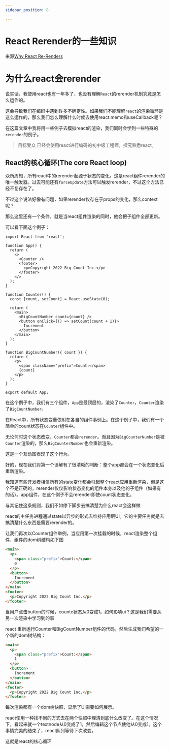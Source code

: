 ```yaml
---
sidebar_position: 8

---
```

# React Rerender的一些知识

来源[Why React Re-Renders](https://www.joshwcomeau.com/react/why-react-re-renders/)


# 为什么react会rerender

说实话，我使用react也有一年多了，也没有理解`React`的rerender机制究竟是怎么运作的。

这会导致我们在编码中遇到许多不确定性。如果我们不能理解`react`的渲染循环是这么运作的，那么我们怎么理解什么时候去使用react.memo和useCallback呢？

在这篇文章中我将用一些例子去模拟react的渲染，我们同时会学到一些特殊的`rerender`的例子。

> 目标受众
> 已经会使用react进行编码的初中级工程师，探究熟悉react。


## React的核心循环(The core React loop)

众所周知，所有react中的rerender起源于状态的变化。这是react组件rerender的唯一触发器。过去可能还有`forceUpdate`方法可以触发rerender，不过这个方法已经不复存在了。

不过这个说法好像有问题，如果rerender仅存在于props的变化，那么context呢？

那么这里还有一个条件，就是当react组件渲染的同时，他会把子组件全部更新。

可以看下面这个例子：

```tsx
import React from 'react';

function App() {
  return (
    <>
      <Counter />
      <footer>
        <p>Copyright 2022 Big Count Inc.</p>
      </footer>
    </>
  );
}

function Counter() {
  const [count, setCount] = React.useState(0);
  
  return (
    <main>
      <BigCountNumber count={count} />
      <button onClick={() => setCount(count + 1)}>
        Increment
      </button>
    </main>
  );
}

function BigCountNumber({ count }) {
  return (
    <p>
      <span className="prefix">Count:</span>
      {count}
    </p>
  );
}

export default App;
```

在这个例子中，我们有三个组件，`App`是最顶层的，渲染了`Counter`，`Counter`渲染了`BigCountNumber`。

在React中，所有状态变量依附在各自的组件事例上。在这个例子中，我们有一个简单的count状态在`Counter`组件中。

无论何时这个状态改变，`Counter`都会`rerender`。而且因为`BigCounterNumber`是被`Counter`渲染的，那么`BigCounterNumber`也会重新渲染。

这是一个互动图表现了这个行为。

好的，现在我们对第一个误解有了很清晰的判断：整个app都会在一个状态变化后重新渲染。

我知道有些开发者相信所有的state变化都会引起整个react应用重新渲染，但是这个不是正确的，rerender仅仅影响状态变化的组件本身以及他的子组件（如果有的话）。app组件，在这个例子不会rerender即使count状态变化。

与其记住这条规则，我们不如停下脚步去搞清楚为什么react会这样做

react的主任务进程通过state以异步的形式去维持应用层UI。它的主要任务就是去搞清楚什么东西是需要rerender的。

让我们再次以Counter组件举例，当应用第一次挂载的时候，react渲染整个组件，组件的dom树结构如下图

```html
<main>
  <p>
    <span class="prefix">Count:</span>
    0
  </p>
  <button>
    Increment
  </button>
</main>
<footer>
  <p>Copyright 2022 Big Count Inc.</p>
</footer>
```
当用户点击button的时候，counte状态从0变成1。如何影响ui？这是我们需要从另一次渲染中学习到的事

react 重新运行Counter和BigCountNumber组件的代码，然后生成我们希望的一个新的dom树结构：
```html
<main>
  <p>
    <span class="prefix">Count:</span>
    1
  </p>
  <button>
    Increment
  </button>
</main>
<footer>
  <p>Copyright 2022 Big Count Inc.</p>
</footer>
```
每次渲染都有一个dom树快照，显示了Ui需要如何展示。

react使用一种找不同的方式去在两个快照中理清到底什么改变了。在这个情况下，看起来就一个textnode从0变成了1，然后编辑这个节点使他从0变成1。这个事情完美的结束了，react队列等待下次改变。

这就是react的核心循环

